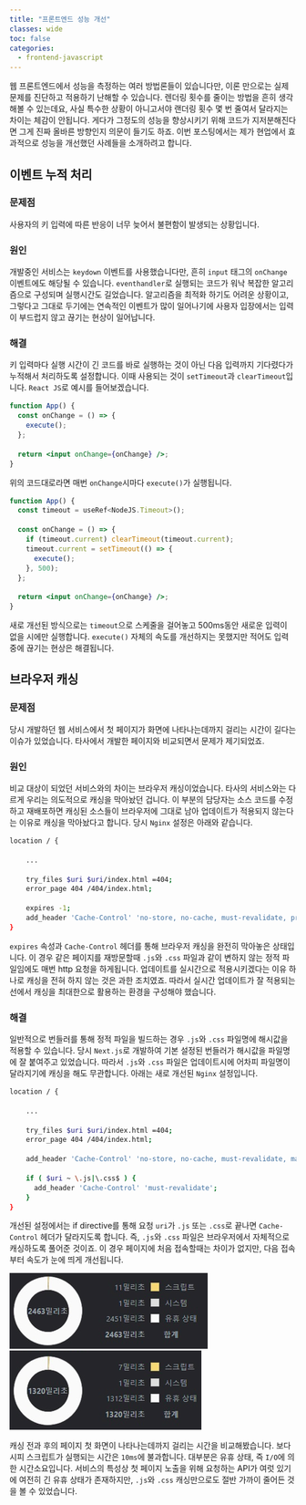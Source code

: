 ```yaml
---
title: "프론트엔드 성능 개선"
classes: wide
toc: false
categories:
  - frontend-javascript
---
```


<!--excerpt open-->

웹 프론트엔드에서 성능을 측정하는 여러 방법론들이 있습니다만, 이론 만으로는 실제 문제를 진단하고 적용하기 난해할 수 있습니다. 렌더링 횟수를 줄이는 방법을 흔히 생각해볼 수 있는데요, 사실 특수한 상황이 아니고서야 랜더링 횟수 몇 번 줄여서 달라지는 차이는 체감이 안됩니다. 게다가 그정도의 성능을 향상시키기 위해 코드가 지저분해진다면 그게 진짜 올바른 방향인지 의문이 들기도 하죠. 이번 포스팅에서는 제가 현업에서 효과적으로 성능을 개선했던 사례들을 소개하려고 합니다.

<!--excerpt close-->

## 이벤트 누적 처리

### 문제점

사용자의 키 입력에 따른 반응이 너무 늦어서 불편함이 발생되는 상황입니다.

### 원인

개발중인 서비스는 `keydown` 이벤트를 사용했습니다만, 흔히 `input` 태그의 `onChange` 이벤트에도 해당될 수 있습니다. `eventhandler`로 실행되는 코드가 워낙 복잡한 알고리즘으로 구성되며 실행시간도 길었습니다. 알고리즘을 최적화 하기도 어려운 상황이고, 그렇다고 그대로 두기에는 연속적인 이벤트가 많이 일어나기에 사용자 입장에서는 입력이 부드럽지 않고 끊기는 현상이 일어납니다.

### 해결

키 입력마다 실행 시간이 긴 코드를 바로 실행하는 것이 아닌 다음 입력까지 기다렸다가 누적해서 처리하도록 설정합니다. 이때 사용되는 것이 `setTimeout`과 `clearTimeout`입니다. `React JS`로 예시를 들어보겠습니다.

```jsx
function App() {
  const onChange = () => {
    execute();
  };

  return <input onChange={onChange} />;
}
```

위의 코드대로라면 매번 `onChange`시마다 `execute()`가 실행됩니다.

```jsx
function App() {
  const timeout = useRef<NodeJS.Timeout>();

  const onChange = () => {
    if (timeout.current) clearTimeout(timeout.current);
    timeout.current = setTimeout(() => {
      execute();
    }, 500);
  };

  return <input onChange={onChange} />;
}
```

새로 개선된 방식으로는 `timeout`으로 스케줄을 걸어놓고 500ms동안 새로운 입력이 없을 시에만 실행합니다. `execute()` 자체의 속도를 개선하지는 못했지만 적어도 입력 중에 끊기는 현상은 해결됩니다.

## 브라우저 캐싱

### 문제점

당시 개발하던 웹 서비스에서 첫 페이지가 화면에 나타나는데까지 걸리는 시간이 길다는 이슈가 있었습니다. 타사에서 개발한 페이지와 비교되면서 문제가 제기되었죠.

### 원인

비교 대상이 되었던 서비스와의 차이는 브라우저 캐싱이었습니다. 타사의 서비스와는 다르게 우리는 의도적으로 캐싱을 막아놨던 겁니다. 이 부분의 담당자는 소스 코드를 수정하고 재배포하면 캐싱된 소스들이 브라우저에 그대로 남아 업데이트가 적용되지 않는다는 이유로 캐싱을 막아놨다고 합니다. 당시 `Nginx` 설정은 아래와 같습니다.

```bash
location / {

	...

	try_files $uri $uri/index.html =404;
	error_page 404 /404/index.html;

	expires -1;
	add_header 'Cache-Control' 'no-store, no-cache, must-revalidate, proxy-revalidate, max-age=0';
}
```

`expires` 속성과 `Cache-Control` 헤더를 통해 브라우저 캐싱을 완전히 막아놓은 상태입니다. 이 경우 같은 페이지를 재방문할때 `.js`와 `.css` 파일과 같이 변하지 않는 정적 파일임에도 매번 http 요청을 하게됩니다. 업데이트를 실시간으로 적용시키겠다는 이유 하나로 캐싱을 전혀 하지 않는 것은 과한 조치였죠. 따라서 실시간 업데이트가 잘 적용되는 선에서 캐싱을 최대한으로 활용하는 환경을 구성해야 했습니다.

### 해결

일반적으로 번들러를 통해 정적 파일을 빌드하는 경우 `.js`와 `.css` 파일명에 해시값을 적용할 수 있습니다. 당시 `Next.js`로 개발하여 기본 설정된 번들러가 해시값을 파일명에 잘 붙여주고 있었습니다. 따라서 `.js`와 `.css` 파일은 업데이트시에 어차피 파일명이 달라지기에 캐싱을 해도 무관합니다. 아래는 새로 개선된 `Nginx` 설정입니다.

```bash
location / {

	...

	try_files $uri $uri/index.html =404;
	error_page 404 /404/index.html;

	add_header 'Cache-Control' 'no-store, no-cache, must-revalidate, max-age=0';

	if ( $uri ~ \.js|\.css$ ) {
	  add_header 'Cache-Control' 'must-revalidate';
	}
}
```

개선된 설정에서는 if directive를 통해 요청 `uri`가 `.js` 또는 `.css`로 끝나면 `Cache-Control` 헤더가 달라지도록 합니다. 즉, `.js`와 `.css` 파일은 브라우저에서 자체적으로 캐싱하도록 풀어준 것이죠. 이 경우 페이지에 처음 접속할때는 차이가 없지만, 다음 접속부터 속도가 눈에 띄게 개선됩니다.

![image1](/images/13/1.png) ![image2](/images/13/2.png)

캐싱 전과 후의 페이지 첫 화면이 나타나는데까지 걸리는 시간을 비교해봤습니다. 보다시피 스크립트가 실행되는 시간은 `10ms`에 불과합니다. 대부분은 유휴 상태, 즉 `I/O`에 의한 시간소요입니다. 서비스의 특성상 첫 페이지 노출을 위해 요청하는 API가 여럿 있기에 여전히 긴 유휴 상태가 존재하지만, `.js`와 `.css` 캐싱만으로도 절반 가까이 줄어든 것을 볼 수 있었습니다.
